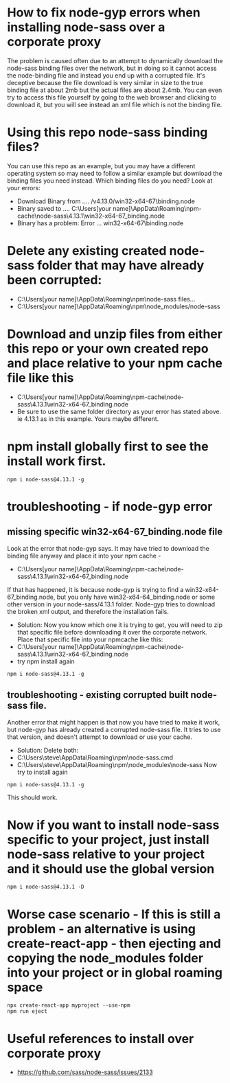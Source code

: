 # How to fix node-gyp errors when installing node-sass over a corporate proxy
The problem is caused often due to an attempt to dynamically download the node-sass binding files over the network, but in doing so it cannot access the node-binding file and instead you end up with a corrupted file. It's deceptive because the file download is very similar in size to the true binding file at about 2mb but the actual files are about 2.4mb. You can even try to access this file yourself by going to the web browser and clicking to download it, but you will see instead an xml file which is not the binding file.

# Using this repo node-sass binding files?
You can use this repo as an example, but you may have a different operating system so may need to follow a similar example but download the binding files you need instead.
Which binding files do you need? Look at your errors:

- Download Binary from .... /v4.13.0/win32-x64-67\binding.node
- Binary saved to .... C:\Users\[your name]\AppData\Roaming\npm-cache\node-sass\4.13.1\win32-x64-67_binding.node
- Binary has a problem: Error ... win32-x64-67\binding.node

# Delete any existing created node-sass folder that may have already been corrupted:
- C:\Users\[your name]\AppData\Roaming\npm\node-sass files...
- C:\Users\[your name]\AppData\Roaming\npm\node_modules/node-sass

# Download and unzip files from either this repo or your own created repo and place relative to your npm cache file like this
- C:\Users\[your name]\AppData\Roaming\npm-cache\node-sass\4.13.1\win32-x64-67_binding.node
- Be sure to use the same folder directory as your error has stated above.
ie 4.13.1 as in this example. Yours maybe different.

# npm install globally first to see the install work first.
```
npm i node-sass@4.13.1 -g
```

# troubleshooting - if node-gyp error
## missing specific win32-x64-67_binding.node file
Look at the error that node-gyp says. It may have tried to download the binding file anyway and place it into your npm cache -
- C:\Users\[your name]\AppData\Roaming\npm-cache\node-sass\4.13.1\win32-x64-67_binding.node

If that has happened, it is because node-gyp is trying to find a win32-x64-67_binding.node, but you only have win32-x64-64_binding.node or some other version in your node-sass/4.13.1 folder. Node-gyp tries to download the broken xml output, and therefore the installation fails.
- Solution:
Now you know which one it is trying to get, you will need to zip that specific file before downloading it over the corporate network.
Place that specific file into your npmcache like this:
- C:\Users\[your name]\AppData\Roaming\npm-cache\node-sass\4.13.1\win32-x64-67_binding.node
- try npm install again
```
npm i node-sass@4.13.1 -g
```
## troubleshooting - existing corrupted built node-sass file.
Another error that might happen is that now you have tried to make it work, but node-gyp has already created a corrupted node-sass file.
It tries to use that version, and doesn't attempt to download or use your cache.
- Solution:
Delete both:
 - C:\Users\steve\AppData\Roaming\npm\node-sass.cmd
 - C:\Users\steve\AppData\Roaming\npm\node_modules\node-sass
Now try to install again
```
npm i node-sass@4.13.1 -g
```
This should work.

# Now if you want to install node-sass specific to your project, just install node-sass relative to your project  and it should use the global version
```
npm i node-sass@4.13.1 -D
```

# Worse case scenario - If this is still a problem - an alternative is using create-react-app - then ejecting and copying the node_modules folder into your project or in global roaming space
```
npx create-react-app myproject --use-npm
npm run eject
```



# Useful references to install over corporate proxy
- https://github.com/sass/node-sass/issues/2133
